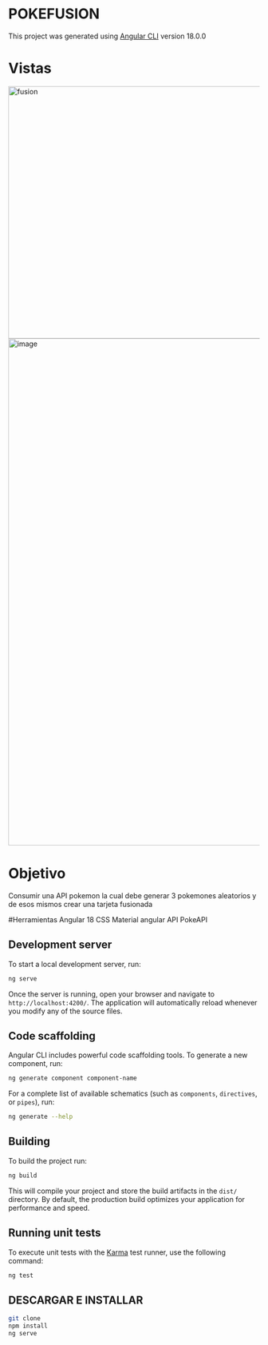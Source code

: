 # POKEFUSION

This project was generated using [Angular CLI](https://github.com/angular/angular-cli) version 18.0.0

# Vistas
<img width="930" height="505" alt="fusion" src="https://github.com/user-attachments/assets/776df3ee-d189-4648-bdbf-234b1e64e847" />
<img width="1864" height="1015" alt="image" src="https://github.com/user-attachments/assets/bf08fcb3-3c14-4aae-a5f7-f3616e015df3" />

# Objetivo
Consumir una API pokemon la cual debe generar 3 pokemones aleatorios y de esos mismos crear una tarjeta fusionada

#Herramientas
Angular 18
CSS
Material angular
API PokeAPI

## Development server

To start a local development server, run:

```bash
ng serve
```

Once the server is running, open your browser and navigate to `http://localhost:4200/`. The application will automatically reload whenever you modify any of the source files.

## Code scaffolding

Angular CLI includes powerful code scaffolding tools. To generate a new component, run:

```bash
ng generate component component-name
```

For a complete list of available schematics (such as `components`, `directives`, or `pipes`), run:

```bash
ng generate --help
```

## Building

To build the project run:

```bash
ng build
```

This will compile your project and store the build artifacts in the `dist/` directory. By default, the production build optimizes your application for performance and speed.

## Running unit tests

To execute unit tests with the [Karma](https://karma-runner.github.io) test runner, use the following command:

```bash
ng test
```

## DESCARGAR E INSTALLAR
```bash
git clone
npm install
ng serve
```
